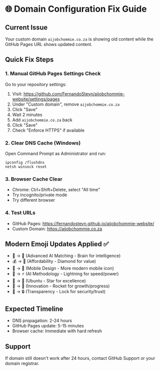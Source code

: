 # 🌐 Domain Configuration Fix Guide

## Current Issue
Your custom domain `aijobchommie.co.za` is showing old content while the GitHub Pages URL shows updated content.

## Quick Fix Steps

### 1. Manual GitHub Pages Settings Check
Go to your repository settings:
1. Visit: https://github.com/FernandoSteyn/aijobchommie-website/settings/pages
2. Under "Custom domain", remove `aijobchommie.co.za`
3. Click "Save"
4. Wait 2 minutes
5. Add `aijobchommie.co.za` back
6. Click "Save"
7. Check "Enforce HTTPS" if available

### 2. Clear DNS Cache (Windows)
Open Command Prompt as Administrator and run:
```
ipconfig /flushdns
netsh winsock reset
```

### 3. Browser Cache Clear
- Chrome: Ctrl+Shift+Delete, select "All time"
- Try incognito/private mode
- Try different browser

### 4. Test URLs
- GitHub Pages: https://fernandosteyn.github.io/aijobchommie-website/
- Custom Domain: https://aijobchommie.co.za

## Modern Emoji Updates Applied ✅
- 🤖 → 🧠 (Advanced AI Matching - Brain for intelligence)
- 💰 → 💎 (Affordability - Diamond for value)  
- 📱 → 📲 (Mobile Design - More modern mobile icon)
- 🔬 → ⚡ (AI Methodology - Lightning for speed/power)
- 🤝 → 🌟 (Ubuntu - Star for excellence)
- 🔬 → 🚀 (Innovation - Rocket for growth/progress)
- 💎 → 🔒 (Transparency - Lock for security/trust)

## Expected Timeline
- DNS propagation: 2-24 hours
- GitHub Pages update: 5-15 minutes
- Browser cache: Immediate with hard refresh

## Support
If domain still doesn't work after 24 hours, contact GitHub Support or your domain registrar.

